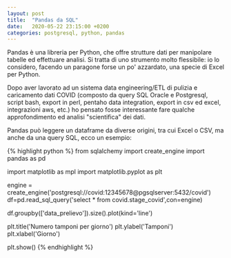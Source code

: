 ```yaml
---
layout: post
title:  "Pandas da SQL"
date:   2020-05-22 23:15:00 +0200
categories: postgresql, python, pandas
---
```


Pandas è una libreria per Python, che offre strutture dati per manipolare tabelle ed effettuare
analisi. Si tratta di uno strumento molto flessibile: io lo considero, facendo un paragone forse
un po' azzardato, una specie di Excel per Python.

Dopo aver lavorato ad un sistema data engineering/ETL di pulizia e caricamento dati COVID
(composto da query SQL Oracle e Postgresql, script bash, export in perl, pentaho data integration,
export in csv ed excel, integrazioni aws, etc.) 
ho pensato fosse interessante fare qualche approfondimento ed analisi "scientifica" dei dati.

Pandas può leggere un dataframe da diverse origini, tra cui Excel o CSV, ma anche da una query
SQL, ecco un esempio:

{% highlight python %}
from sqlalchemy import create_engine
import pandas as pd

import matplotlib as mpl
import matplotlib.pyplot as plt

engine = create_engine('postgresql://covid:12345678@pgsqlserver:5432/covid')
df=pd.read_sql_query('select * from covid.stage_covid',con=engine)

df.groupby(['data_prelievo']).size().plot(kind='line')

plt.title('Numero tamponi per giorno')
plt.ylabel('Tamponi')
plt.xlabel('Giorno')

plt.show()
{% endhighlight %}
